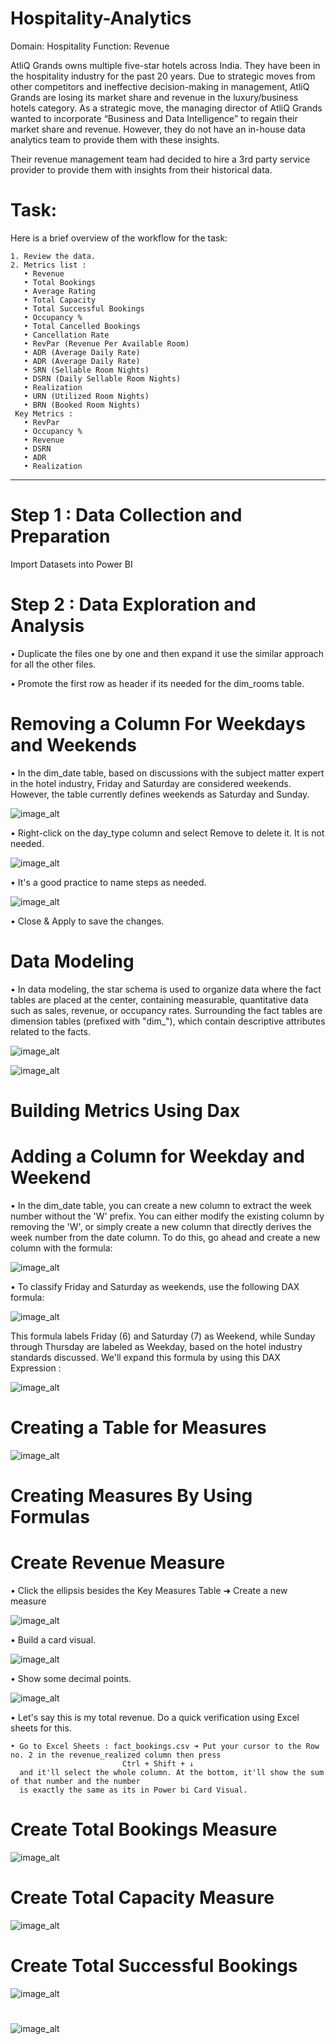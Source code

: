 # Hospitality-Analytics

Domain:  Hospitality       Function: Revenue

  AtliQ Grands owns multiple five-star hotels across India. They have been in the hospitality industry for the past 20 years. 
  Due to strategic moves from other competitors and ineffective decision-making in management, AtliQ Grands are losing its 
  market share and revenue in the luxury/business hotels category. As a strategic move, the managing director of AtliQ Grands
  wanted to incorporate “Business and Data Intelligence” to regain their market share and revenue. However, they do not have
  an in-house data analytics team to provide them with these insights.

  Their revenue management team had decided to hire a 3rd party service provider to provide them with insights from their 
  historical data.

# Task:  

  Here is a brief overview of the workflow for the task:

    1. Review the data.
    2. Metrics list :
       • Revenue
       • Total Bookings
       • Average Rating
       • Total Capacity
       • Total Successful Bookings
       • Occupancy % 
       • Total Cancelled Bookings
       • Cancellation Rate
       • RevPar (Revenue Per Available Room)
       • ADR (Average Daily Rate)
       • ADR (Average Daily Rate)
       • SRN (Sellable Room Nights)
       • DSRN (Daily Sellable Room Nights)
       • Realization
       • URN (Utilized Room Nights)
       • BRN (Booked Room Nights)
     Key Metrics :
       • RevPar 
       • Occupancy %
       • Revenue
       • DSRN
       • ADR
       • Realization 
--------------------------------------------------------------------------------------------------------------------------------

# Step 1 : Data Collection and Preparation

Import Datasets into Power BI

# Step 2 : Data Exploration and Analysis

• Duplicate the files one by one and then expand it use the similar approach for all the other files.

• Promote the first row as header if its needed for the dim_rooms table.

# Removing a Column For Weekdays and Weekends

• In the dim_date table, based on discussions with the subject matter expert in the hotel industry, Friday and Saturday
  are considered weekends. However, the table currently defines weekends as Saturday and Sunday.

![image_alt](https://github.com/DSgenes/Hospitality-Analytics/blob/381c572afbb4159a7f539a55c4058f727d73941c/Screenshot%201.png)

• Right-click on the day_type column and select Remove to delete it. It is not needed.

![image_alt](https://github.com/DSgenes/Hospitality-Analytics/blob/381c572afbb4159a7f539a55c4058f727d73941c/Screenshot%202.png)

• It's a good practice to name steps as needed.

![image_alt](https://github.com/DSgenes/Hospitality-Analytics/blob/7d453b54afd3167a098ad735f42df89a524ee54c/Screenshot%203.png)

• Close & Apply to save the changes.

# Data Modeling

• In data modeling, the star schema is used to organize data where the fact tables are placed at the center, containing measurable,
quantitative data such as sales, revenue, or occupancy rates. Surrounding the fact tables are dimension tables 
(prefixed with "dim_"), which contain descriptive attributes related to the facts.

![image_alt](https://github.com/DSgenes/Hospitality-Analytics/blob/9fe9f4b1a9ef29362a34899dad548ce5d5347cc9/Screenshot%204.png)

![image_alt](https://github.com/DSgenes/Hospitality-Analytics/blob/9fe9f4b1a9ef29362a34899dad548ce5d5347cc9/Screenshot%205.png)

# Building Metrics Using Dax

# Adding a Column for Weekday and Weekend

• In the dim_date table, you can create a new column to extract the week number without the 'W' prefix. You can either
  modify the existing column by removing the 'W', or simply create a new column that directly derives the week number 
  from the date column. To do this, go ahead and create a new column with the formula:

  ![image_alt](https://github.com/DSgenes/Hospitality-Analytics/blob/44a7f04c2c6edf1205c2b09453f561c3c04840ba/Screenshot%206.png)

• To classify Friday and Saturday as weekends, use the following DAX formula:

![image_alt](https://github.com/DSgenes/Hospitality-Analytics/blob/c9cdd18999b54b5cc1989aff85bec8f15e7933e1/Screenshot%207.png)

  This formula labels Friday (6) and Saturday (7) as Weekend, while Sunday through Thursday are labeled as Weekday,
  based on the hotel industry standards discussed. We'll expand this formula by using this DAX Expression : 

![image_alt](https://github.com/DSgenes/Hospitality-Analytics/blob/c9cdd18999b54b5cc1989aff85bec8f15e7933e1/Screenshot%208.png)

# Creating a Table for Measures 

![image_alt](https://github.com/DSgenes/Hospitality-Analytics/blob/7833ebc83e21f21ebc639fb90f1c268853b74f68/Screenshot%209.png)

# Creating Measures By Using Formulas

# Create Revenue Measure

• Click the ellipsis besides the Key Measures Table ➜ Create a new measure 

![image_alt](https://github.com/DSgenes/Hospitality-Analytics/blob/7833ebc83e21f21ebc639fb90f1c268853b74f68/Screenshot%2010.png)

• Build a card visual.

![image_alt](https://github.com/DSgenes/Hospitality-Analytics/blob/185ba6027f79850d3439c104cd590799c63d2133/Screenshot%2011.png)

• Show some decimal points.

![image_alt](https://github.com/DSgenes/Hospitality-Analytics/blob/2ae366ae8a6b2f07bf1634ef883392023d4c2ec7/Screenshot%2012.png)

• Let's say this is my total revenue. Do a quick verification using Excel sheets for this.

    • Go to Excel Sheets : fact_bookings.csv ➜ Put your cursor to the Row no. 2 in the revenue_realized column then press 
                             Ctrl + Shift + ↓ 
      and it'll select the whole column. At the bottom, it'll show the sum of that number and the number
      is exactly the same as its in Power bi Card Visual.

# Create Total Bookings Measure

![image_alt](https://github.com/DSgenes/Hospitality-Analytics/blob/2ae366ae8a6b2f07bf1634ef883392023d4c2ec7/Screenshot%2013.png)

# Create Total Capacity Measure

![image_alt](https://github.com/DSgenes/Hospitality-Analytics/blob/2ae366ae8a6b2f07bf1634ef883392023d4c2ec7/Screenshot%2014.png)

# Create Total Successful Bookings 

![image_alt](https://github.com/DSgenes/Hospitality-Analytics/blob/2ae366ae8a6b2f07bf1634ef883392023d4c2ec7/Screenshot%2015.png)

# 
![image_alt]()

    
